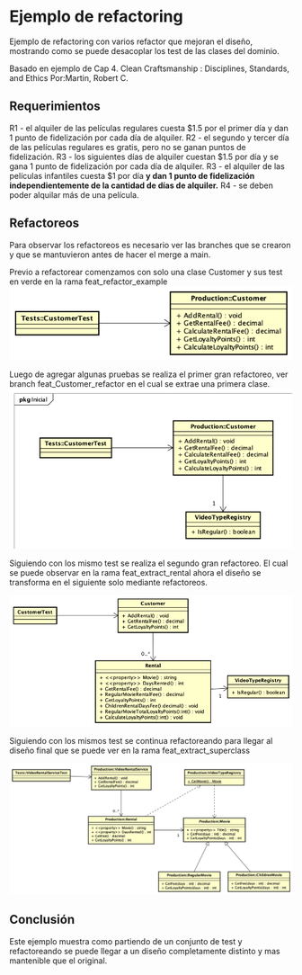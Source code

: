 # Ejemplo de refactoring #
Ejemplo de refactoring con varios refactor que mejoran el diseño, mostrando como se puede desacoplar los test de las 
clases del dominio.

Basado en ejemplo de Cap 4. Clean Craftsmanship : Disciplines, Standards, and Ethics Por:Martin, Robert C.

## Requerimientos ##
R1 - el alquiler de las películas regulares cuesta $1.5 por el primer día y dan 1 punto de fidelización por cada día de alquiler.
R2 - el segundo y tercer día de las películas regulares es gratis, pero no se ganan puntos de fidelización.
R3 - los siguientes días de alquiler cuestan $1.5 por día y se gana 1 punto de fidelización por cada día de alquiler.
R3 - el alquiler de las películas infantiles cuesta $1 por día __y dan 1 punto de fidelización independientemente de la cantidad de días de alquiler.__
R4 - se deben poder alquilar más de una película.

## Refactoreos ##
Para observar los refactoreos es necesario ver las branches que se crearon y que se mantuvieron antes de hacer el merge a main.

Previo a refactorear comenzamos con solo una clase Customer y sus test en verde en la rama feat_refactor_example
![Diseño Inicial](images/Picture1.png)

Luego de agregar algunas pruebas se realiza el primer gran refactoreo, ver branch feat_Customer_refactor en el cual se extrae una primera clase.
![Se Extrae la primera clase para guardar Videos](images/Picture2.png)

Siguiendo con los mismo test se realiza el segundo gran refactoreo. El cual se puede observar en la rama feat_extract_rental
ahora el diseño se transforma en el siguiente solo mediante refactoreos.

![Se estrae la clase Rental para registrar los alquileres](images/Picture3.png)

Siguiendo con los mismos test se continua refactoreando para llegar al diseño final que se puede ver en la rama feat_extract_superclass

![Diseño final](images/Picture4.png)

## Conclusión ##
Este ejemplo muestra como partiendo de un conjunto de test y refactoreando se puede llegar a un diseño completamente distinto y mas mantenible que el original.

